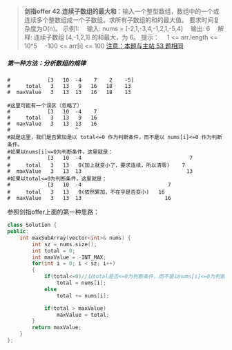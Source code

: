 #

>**剑指offer 42.连续子数组的最大和**：输入一个整型数组，数组中的一个或连续多个整数组成一个子数组。求所有子数组的和的最大值。
要求时间复杂度为O(n)。
示例1:
　输入: nums = [-2,1,-3,4,-1,2,1,-5,4]
　输出: 6
　解释: 连续子数组 [4,-1,2,1] 的和最大，为 6。
提示：
　1 <= arr.length <= 10^5
　-100 <= arr[i] <= 100
[注意：本题与主站 53 题相同](https://leetcode-cn.com/problems/maximum-subarray/)

##### 第一种方法：分析数组的规律

```shell
#            [3   10  -4    7    2    -5]
#     total   3   13   9   16   18    13
#  maxValue   3   13  13   16   18    13

#这里可能有一个误区（忽略了）
#            [3   10  -4    7
#     total   3   13   9   16
#  maxValue   3   13  13   16
#                     ^
#就是这里，我们是否累加是以 total<=0 作为判断条件，而不是以 nums[i]<=0 作为判断条件。
#如果以nums[i]<=0为判断条件，这里就是：
#            [3   10  -4                                   7
#     total   3   13   0(加上就变小了，要求连续，所以清零)    7
#  maxValue   3   13  13                                  13
#如果以total<=0为判断条件，这里就是：
#            [3   10  -4                            7
#     total   3   13   9(依然累加，不在乎是否变小)   16
#  maxValue   3   13  13                           16

```

参照剑指offer上面的第一种思路：

```C++
class Solution {
public:
    int maxSubArray(vector<int>& nums) {
        int sz = nums.size();
        int total = 0;
        int maxValue = -INT_MAX;
        for(int i = 0; i < sz; i++)
        {
            if(total<=0)//以total是否<=0为判断条件，而不是以nums[i]<=0为判断条件
                total = nums[i];
            else
                total += nums[i];

            if(total > maxValue)
                maxValue = total;
        }
        return maxValue;
    }
};
```

